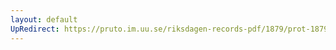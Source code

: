 ```yaml
---
layout: default
UpRedirect: https://pruto.im.uu.se/riksdagen-records-pdf/1879/prot-1879--fk--033/prot-1879--fk--033_009.pdf
---
```

